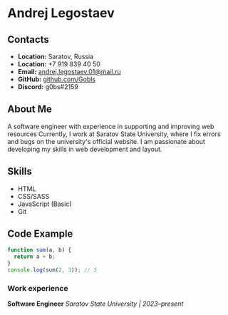 # Andrej Legostaev

## Contacts
- **Location:** Saratov, Russia
- **Location:** +7 919 839 40 50
- **Email:** andrej.legostaev.01@mail.ru 
- **GitHub:** [github.com/Gobls](https://github.com/Gobls)  
- **Discord:** g0bs#2159

## About Me
A software engineer with experience in supporting and improving web resources Currently, I work at Saratov State University, where I fix errors and bugs on the university's official website. I am passionate about developing my skills in web development and layout. 

## Skills
- HTML
- CSS/SASS 
- JavaScript (Basic)  
- Git

## Code Example
```javascript
function sum(a, b) {
  return a + b;
}
console.log(sum(2, 3)); // 5
```

### Work experience 
**Software Engineer** *Saratov State University | 2023–present*
